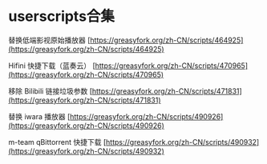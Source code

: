 # userscripts合集


替换低端影视原始播放器 [https://greasyfork.org/zh-CN/scripts/464925](https://greasyfork.org/zh-CN/scripts/464925)


Hifini 快捷下载（蓝奏云） [https://greasyfork.org/zh-CN/scripts/470965](https://greasyfork.org/zh-CN/scripts/470965)


移除 Bilibili 链接垃圾参数 [https://greasyfork.org/zh-CN/scripts/471831](https://greasyfork.org/zh-CN/scripts/471831)


替换 iwara 播放器 [https://greasyfork.org/zh-CN/scripts/490926](https://greasyfork.org/zh-CN/scripts/490926)


m-team qBittorrent 快捷下载 [https://greasyfork.org/zh-CN/scripts/490932](https://greasyfork.org/zh-CN/scripts/490932)